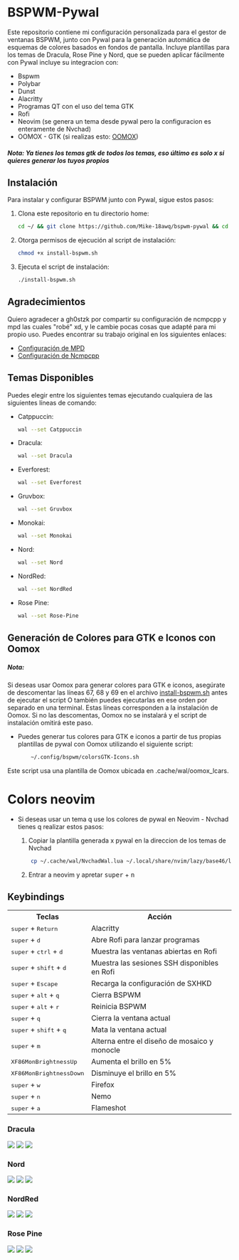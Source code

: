 # BSPWM-Pywal

Este repositorio contiene mi configuración personalizada para el gestor de ventanas BSPWM, junto con Pywal para la generación automática de esquemas de colores basados en fondos de pantalla. Incluye plantillas para los temas de Dracula, Rose Pine y Nord, que se pueden aplicar fácilmente con Pywal incluye su integracion con:
- Bspwm
- Polybar
- Dunst
- Alacritty
- Programas QT con el uso del tema GTK
- Rofi
- Neovim (se genera un tema desde pywal pero la configuracion es enteramente de Nvchad)
- OOMOX - GTK (si realizas esto: [OOMOX](https://github.com/Mike-18awq/dotfiles?tab=readme-ov-file#generaci%C3%B3n-de-colores-para-gtk-e-iconos-con-oomox))
##### Nota: Ya tienes los temas gtk de todos los temas, eso último es solo x si quieres generar los tuyos propios

## Instalación

Para instalar y configurar BSPWM junto con Pywal, sigue estos pasos:

1. Clona este repositorio en tu directorio home:

    ```bash
    cd ~/ && git clone https://github.com/Mike-18awq/bspwm-pywal && cd ~/bspwm-pywal
    ```

2. Otorga permisos de ejecución al script de instalación:

    ```bash
    chmod +x install-bspwm.sh
    ```

3. Ejecuta el script de instalación:

    ```bash
    ./install-bspwm.sh
    ```

## Agradecimientos

Quiero agradecer a gh0stzk por compartir su configuración de ncmpcpp y mpd las cuales "robé" xd, y le cambie pocas cosas que adapté para mi propio uso. Puedes encontrar su trabajo original en los siguientes enlaces:

- [Configuración de MPD](https://github.com/gh0stzk/dotfiles/tree/master/config/mpd)
- [Configuración de Ncmpcpp](https://github.com/gh0stzk/dotfiles/tree/master/config/ncmpcpp)

## Temas Disponibles

Puedes elegir entre los siguientes temas ejecutando cualquiera de las siguientes líneas de comando:
- Catppuccin:

  ```bash
  wal --set Catppuccin
  ```

- Dracula:

  ```bash
  wal --set Dracula
  ```

- Everforest:

  ```bash
  wal --set Everforest
  ```

- Gruvbox:

  ```bash
  wal --set Gruvbox
  ```

- Monokai:

  ```bash
  wal --set Monokai
  ```

- Nord:

  ```bash
  wal --set Nord
  ```

- NordRed:

  ```bash
  wal --set NordRed
  ```

- Rose Pine:

  ```bash
  wal --set Rose-Pine
  ```

  
## Generación de Colores para GTK e Iconos con Oomox
##### Nota:
Si deseas usar Oomox para generar colores para GTK e iconos, asegúrate de descomentar las líneas 67, 68 y 69 en el archivo [install-bspwm.sh](https://github.com/Mike-18awq/dotfiles/blob/main/install-bspwm.sh) antes de ejecutar el script O también puedes ejecutarlas en ese orden por separado en una terminal. Estas líneas corresponden a la instalación de Oomox. Si no las descomentas, Oomox no se instalará y el script de instalación omitirá este paso.
    
- Puedes generar tus colores para GTK e iconos a partir de tus propias plantillas de pywal con Oomox utilizando el siguiente script:

  ```bash
      ~/.config/bspwm/colorsGTK-Icons.sh
  ```

Este script usa una plantilla de Oomox ubicada en .cache/wal/oomox_lcars.

# Colors neovim
- Si deseas usar un tema q use los colores de pywal en Neovim - Nvchad tienes q realizar estos pasos:
  1. Copiar la plantilla generada x pywal en la direccion de los temas de Nvchad

    ```bash
        cp ~/.cache/wal/NvchadWal.lua ~/.local/share/nvim/lazy/base46/lua/base46/themes/pywal.lua
    ```
  2. Entrar a neovim y apretar
         <td><kbd>super</kbd> + <kbd>n</kbd></td>
    
## Keybindings

<table>
  <tr>
    <th>Teclas</th>
    <th>Acción</th>
  </tr>
  <tr>
    <td><kbd>super</kbd> + <kbd>Return</kbd></td>
    <td>Alacritty</td>
  </tr>
  <tr>
    <td><kbd>super</kbd> + <kbd>d</kbd></td>
    <td>Abre Rofi para lanzar programas</td>
  </tr>
  <tr>
    <td><kbd>super</kbd> + <kbd>ctrl</kbd> + <kbd>d</kbd></td>
    <td>Muestra las ventanas abiertas en Rofi</td>
  </tr>
  <tr>
    <td><kbd>super</kbd> + <kbd>shift</kbd> + <kbd>d</kbd></td>
    <td>Muestra las sesiones SSH disponibles en Rofi</td>
  </tr>
  <tr>
    <td><kbd>super</kbd> + <kbd>Escape</kbd></td>
    <td>Recarga la configuración de SXHKD</td>
  </tr>
  <tr>
    <td><kbd>super</kbd> + <kbd>alt</kbd> + <kbd>q</kbd></td>
    <td>Cierra BSPWM</td>
  </tr>
  <tr>
    <td><kbd>super</kbd> + <kbd>alt</kbd> + <kbd>r</kbd></td>
    <td>Reinicia BSPWM</td>
  </tr>
  <tr>
    <td><kbd>super</kbd> + <kbd>q</kbd></td>
    <td>Cierra la ventana actual</td>
  </tr>
  <tr>
    <td><kbd>super</kbd> + <kbd>shift</kbd> + <kbd>q</kbd></td>
    <td>Mata la ventana actual</td>
  </tr>
  <tr>
    <td><kbd>super</kbd> + <kbd>m</kbd></td>
    <td>Alterna entre el diseño de mosaico y monocle</td>
  </tr>
  <tr>
    <td><kbd>XF86MonBrightnessUp</kbd></td>
    <td>Aumenta el brillo en 5%</td>
  </tr>
  <tr>
    <td><kbd>XF86MonBrightnessDown</kbd></td>
    <td>Disminuye el brillo en 5%</td>
  </tr>
  <tr>
    <td><kbd>super</kbd> + <kbd>w</kbd></td>
    <td>Firefox</td>
  </tr>
  <tr>
    <td><kbd>super</kbd> + <kbd>n</kbd></td>
    <td>Nemo</td>
  </tr>
  <tr>
    <td><kbd>super</kbd> + <kbd>a</kbd></td>
    <td>Flameshot</td>
  </tr>
</table>


### Dracula
![](https://github.com/Mike-18awq/dotfiles/blob/main/Dracula1.png)
![](https://github.com/Mike-18awq/dotfiles/blob/main/Dracula2.png)
![](https://github.com/Mike-18awq/dotfiles/blob/main/Dracula3.png)

### Nord
![](https://github.com/Mike-18awq/dotfiles/blob/main/Nord1.png)
![](https://github.com/Mike-18awq/dotfiles/blob/main/Nord2.png)
![](https://github.com/Mike-18awq/dotfiles/blob/main/Nord3.png)

### NordRed
![](https://github.com/Mike-18awq/dotfiles/blob/main/NordRed1.png)
![](https://github.com/Mike-18awq/dotfiles/blob/main/NordRed2.png)
![](https://github.com/Mike-18awq/dotfiles/blob/main/NordRed3.png)

### Rose Pine
![](https://github.com/Mike-18awq/dotfiles/blob/main/RosePine1.png)
![](https://github.com/Mike-18awq/dotfiles/blob/main/RosePine2.png)
![](https://github.com/Mike-18awq/dotfiles/blob/main/RosePine3.png)
